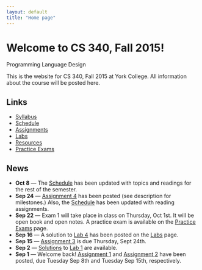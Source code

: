 ```yaml
---
layout: default
title: "Home page"
---
```


# Welcome to CS 340, Fall 2015!

<div id="subtitle">Programming Language Design</div>

This is the website for CS 340, Fall 2015 at York College.  All information about the course will be posted here.

## Links

* [Syllabus](syllabus.html)
* [Schedule](schedule.html)
* [Assignments](assign/index.html)
* [Labs](labs/index.html)
* [Resources](resources/index.html)
* [Practice Exams](practice/index.html)

## News

* **Oct 8** &mdash; The [Schedule](schedule.html) has been updated with topics and readings for the rest of the semester.
* **Sep 24** &mdash; [Assignment 4](assign/assign04.html) has been posted (see description for milestones.)  Also, the [Schedule](schedule.html) has been updated with reading assignments.
* **Sep 22** &mdash; Exam 1 will take place in class on Thursday, Oct 1st.  It will be open book and open notes.  A practice exam is available on the [Practice Exams](practice/index.html) page.
* **Sep 16** &mdash; A solution to [Lab 4](labs/lab04.html) has been posted on the [Labs](labs/index.html) page.
* **Sep 15** &mdash; [Assignment 3](assign/assign03.html) is due Thursday, Sept 24th.
* **Sep 2** &mdash; [Solutions](labs/lab01soln.html) to [Lab 1](labs/lab01.html) are available.
* **Sep 1** &mdash; Welcome back!  [Assignment 1](assign/assign01.html) and [Assignment 2](assign/assign02.html) have been posted, due Tuesday Sep 8th and Tuesday Sep 15th, respectively.
